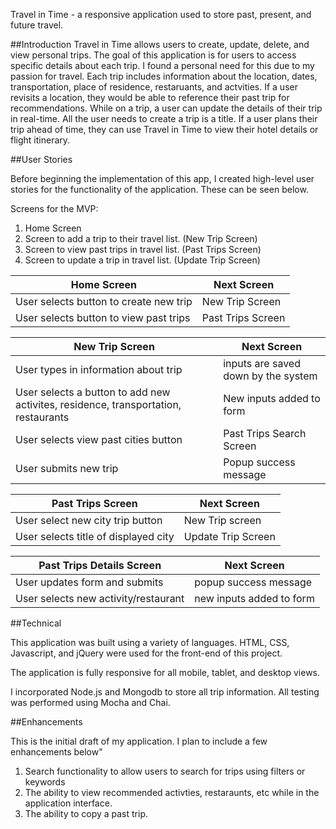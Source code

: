 Travel in Time - a responsive application used to store past, present, and future travel.

##Introduction
Travel in Time allows users to create, update, delete, and view personal trips. The goal of this application is for users to access specific details about each trip.
I found a personal need for this due to my passion for travel. Each trip includes information about the location, dates, transportation, place of residence, restaruants, and actvities. If a user revisits a location, they would be able to reference their past trip for recommendations.
While on a trip, a user can update the details of their trip in real-time. All the user needs to create a trip is a title. If a user plans their trip ahead of time, they can use Travel in Time to view their hotel details or flight itinerary.

##User Stories

Before beginning the implementation of this app, I created high-level user stories for the functionality of the application. These can be seen below.

Screens for the MVP:
1. Home Screen
2. Screen to add a trip to their travel list. (New Trip Screen)
3. Screen to view past trips in travel list. (Past Trips Screen)
4. Screen to update a trip in travel list.  (Update Trip Screen)


Home Screen | Next Screen
-----------------  | ----------------
User selects button to create new trip | New Trip Screen
User selects button to view past trips | Past Trips Screen

New Trip Screen | Next Screen
-----------------  | ----------------
User types in information about trip | inputs are saved down by the system
User selects a button to add new activites, residence, transportation, restaurants | New inputs added to form
User selects view past cities button | Past Trips Search Screen
User submits new trip | Popup success message

Past Trips Screen| Next Screen
-----------------  | ----------------
User select new city trip button | New Trip screen
User selects title of displayed city | Update Trip Screen

Past Trips Details Screen | Next Screen
-----------------  | ----------------
User updates form and submits | popup success message
User selects new activity/restaurant | new inputs added to form

##Technical

This application was built using a variety of languages. HTML, CSS, Javascript, and jQuery were used for the front-end of this project.

The application is fully responsive for all mobile, tablet, and desktop views.

I incorporated Node.js and Mongodb to store all trip information. All testing was performed using Mocha and Chai.

##Enhancements

This is the initial draft of my application. I plan to include a few enhancements below"
1. Search functionality to allow users to search for trips using filters or keywords
2. The ability to view recommended activties, restaraunts, etc while in the application interface.
3. The ability to copy a past trip.
